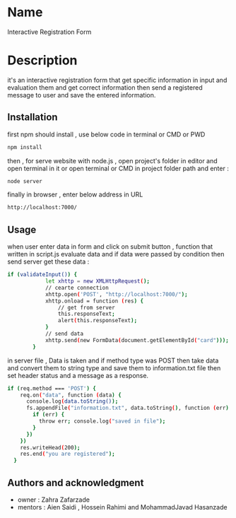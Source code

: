 # Name
Interactive Registration Form



# Description

it's an interactive registration form that get specific information in input and evaluation them and get correct information then send a registered message to user and save the entered information.

## Installation

first npm should install , use below code in terminal or CMD or PWD

```bash
npm install
```
then , for serve website with node.js , open project's folder in editor and open terminal in it or open terminal or CMD in project folder path and enter :
```bash
node server 
```
finally in browser , enter below address in URL
```bash
http://localhost:7000/
```
## Usage
when user enter data in form and click on submit button , function that written in script.js evaluate data and if data were passed by condition then send server get these data :
```bash
if (validateInput()) {
            let xhttp = new XMLHttpRequest();
            // cearte connection
            xhttp.open('POST', "http://localhost:7000/");
            xhttp.onload = function (res) {
                // get from server
                this.responseText;
                alert(this.responseText);
            }
            // send data
            xhttp.send(new FormData(document.getElementById("card")));
        }
```
in server file , Data is taken and if method type was POST then take data and convert them to string type and save them to information.txt file then set header status and a message as a response.
```bash
if (req.method === 'POST') {
    req.on("data", function (data) {
      console.log(data.toString());
      fs.appendFile("information.txt", data.toString(), function (err) {
        if (err) {
          throw err; console.log("saved in file");
        }
      })
    })
    res.writeHead(200);
    res.end("you are registered");
  } 
```
## Authors and acknowledgment
- owner : Zahra Zafarzade
- mentors : Aien Saidi , Hossein Rahimi and MohammadJavad Hasanzade
